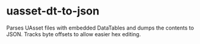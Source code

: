 # uasset-dt-to-json
Parses UAsset files with embedded DataTables and dumps the contents to JSON.  Tracks byte offsets to allow easier hex editing.

